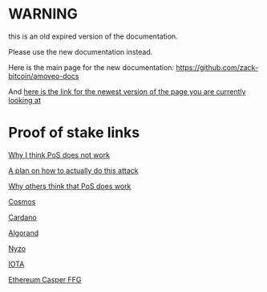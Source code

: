 WARNING
========

this is an old expired version of the documentation.

Please use the new documentation instead. 

Here is the main page for the new documentation: https://github.com/zack-bitcoin/amoveo-docs 

And [here is the link for the newest version of the page you are currently looking at](https://github.com/zack-bitcoin/amoveo-docs/blob/master//other_blockchains/pos_organizer.md)

Proof of stake links
===========

[Why I think PoS does not work](https://github.com/zack-bitcoin/amoveo/blob/master/docs/other_blockchains/proof_of_stake.md)

[A plan on how to actually do this attack](https://github.com/zack-bitcoin/amoveo/blob/master/docs/other_blockchains/RCO.md)

[Why others think that PoS does work](https://github.com/zack-bitcoin/amoveo/blob/master/docs/other_blockchains/the_defence_of_pos.md)

[Cosmos](https://github.com/zack-bitcoin/amoveo/blob/master/docs/other_blockchains/cosmos.md)

[Cardano](https://github.com/zack-bitcoin/amoveo/blob/master/docs/other_blockchains/ouroboros.md)

[Algorand](https://github.com/zack-bitcoin/amoveo/blob/master/docs/other_blockchains/algorand.md)

[Nyzo](https://github.com/zack-bitcoin/amoveo/blob/master/docs/other_blockchains/nyzo.md)

[IOTA](https://github.com/zack-bitcoin/amoveo/blob/master/docs/other_blockchains/iota.md)

[Ethereum Casper FFG](https://github.com/zack-bitcoin/amoveo/blob/master/docs/other_blockchains/ethereum_casper_ffg.md)


